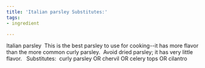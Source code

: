 ```yaml
---
title: 'Italian parsley Substitutes:'
tags:
- ingredient

---
```

Italian parsley    This is the best parsley to use for cooking--it has more flavor than the more common curly parsley.  Avoid dried parsley; it has very little flavor.   Substitutes:  curly parsley OR chervil OR celery tops OR cilantro
